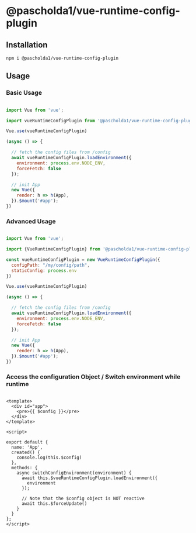 # @pascholda1/vue-runtime-config-plugin

## Installation

```shell
npm i @pascholda1/vue-runtime-config-plugin
```

## Usage

### Basic Usage

````javascript

import Vue from 'vue';

import vueRuntimeConfigPlugin from '@pascholda1/vue-runtime-config-plugin';

Vue.use(vueRuntimeConfigPlugin)

(async () => {

  // fetch the config files from /config
  await vueRuntimeConfigPlugin.loadEnvironment({
    environment: process.env.NODE_ENV,
    forceFetch: false
  });

  // init App
  new Vue({
    render: h => h(App),
  }).$mount('#app');
})


````

### Advanced Usage

````javascript

import Vue from 'vue';

import {VueRuntimeConfigPlugin} from '@pascholda1/vue-runtime-config-plugin';

const vueRuntimeConfigPlugin = new VueRuntimeConfigPlugin({
  configPath: "/my/config/path",
  staticConfig: process.env
})

Vue.use(vueRuntimeConfigPlugin)

(async () => {

  // fetch the config files from /config
  await vueRuntimeConfigPlugin.loadEnvironment({
    environment: process.env.NODE_ENV,
    forceFetch: false
  });

  // init App
  new Vue({
    render: h => h(App),
  }).$mount('#app');
})


````

### Access the configuration Object / Switch environment while runtime

````vue

<template>
  <div id="app">
    <pre>{{ $config }}</pre>
  </div>
</template>

<script>

export default {
  name: 'App',
  created() {
    console.log(this.$config)
  },
  methods: {
    async switchConfigEnvironment(environment) {
      await this.$vueRuntimeConfigPlugin.loadEnvironment({
        environment
      });

      // Note that the $config object is NOT reactive
      await this.$forceUpdate()
    }
  }
};
</script>


````
